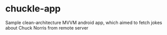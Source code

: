 # chuckle-app

Sample clean-architecture MVVM android app, which aimed to fetch jokes about Chuck Norris from remote server